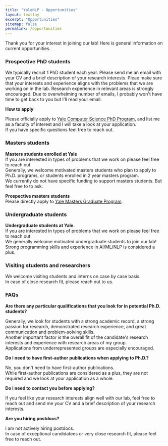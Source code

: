 ```yaml
---
title: "YaleNLP - Opportunities"
layout: textlay
excerpt: "Opportunities"
sitemap: false
permalink: /opportunities
---
```


Thank you for your interest in joining our lab! 
Here is general information on current opportunities.

<h3> Prospective PhD students </h3>
We typically recruit 1 PhD student each year.  
Please send me an email with your CV and a brief description of your research interests.  
Pleae make sure that your interests and experience aligns with the problems that we are working on in the lab.  
Research experience in relevant areas is strongly encouraged.  
Due to overwhelming number of emails, I probably won't have time to get back to you but I'll read your email.  

**How to apply**

Please officially apply to <a href="http://yale.edu/graduateschool/admissions/" target="_blank">Yale Computer Science PhD Program</a>, and list me as a faculty of interest and I will take a look at your application.  
If you have specific questions feel free to reach out.


<h3> Masters students </h3>

**Masters students enrolled at Yale**  
If you are interested in types of problems that we work on please feel free to reach out.  
Generally, we welcome motivated masters students who plan to apply to Ph.D. programs, or students enrolled in 2 year masters program.  
We currently do not have specific funding to support masters students. But feel free to to ask.

**Prospective masters students**  
Please directly apply to  <a href="https://cpsc.yale.edu/academics/graduate-program/master-science" target="_blank"> Yale Masters Graduate Program</a>.


<h3> Undergraduate students </h3>

**Undergraduate students at Yale.**  
If you are interested in types of problems that we work on please feel free to reach out.  
We generally welcome motivated undergraduate students to join our lab!  
Strong programming skills and experience in AI/ML/NLP is considered a plus.

<h3> Visiting students and researchers </h3>

We welcome visiting students and interns on case by case basis.  
In case of close research fit, please reach out to us.


<h3> FAQs </h3>

**Are there any particular qualifications that you look for in potential Ph.D. students?**

Generally, we look for students with a strong academic record, a strong passion for research, demonstrated research experience, and great communication and problem-solving skills.  
Another important factor is the overall fit of the candidate's research interests and experience with research areas of my group.  
Applications from underrepresented groups are especially encouraged.

**Do I need to have first-author publications when applying to Ph.D.?** 

No, you don't need to have first-author publications.  
While first-author publications are considered as a plus, they are not required and we look at your application as a whole.  

**Do I need to contact you before applying?**

If you feel like your research interests align well with our lab, feel free to reach out and send me your CV and a brief description of your research interests.  

**Are you hiring postdocs?**

I am not actively hiring postdocs.  
In case of exceptional candidatees or very close research fit, please feel free to reach out.
<figure>
<!-- <img src="{{ site.url }}{{ site.baseurl }}/images/picpic/Gallery/DSC_0696.jpg" width="95%"> -->
</figure>
